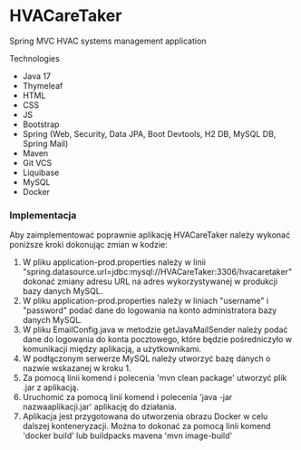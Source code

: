 # HVACareTaker
Spring MVC HVAC systems management application

Technologies
- Java 17
- Thymeleaf
- HTML
- CSS
- JS
- Bootstrap
- Spring (Web, Security, Data JPA, Boot Devtools, H2 DB, MySQL DB, Spring Mail)
- Maven
- Git VCS
- Liquibase
- MySQL
- Docker

<h3>Implementacja</h3>
<p>Aby zaimplementować poprawnie aplikację HVACareTaker należy wykonać poniższe kroki dokonując zmian w kodzie:</p>
<ol>
<li>W pliku application-prod.properties należy w linii "spring.datasource.url=jdbc:mysql://HVACareTaker:3306/hvacaretaker" dokonać zmiany adresu URL na adres wykorzystywanej w produkcji bazy danych MySQL.</li>
<li>W pliku application-prod.properties należy w liniach "username" i "password" podać dane do logowania na konto administratora bazy danych MySQL.</li>
<li>W pliku EmailConfig.java w metodzie getJavaMailSender należy podać dane do logowania do konta pocztowego, które będzie pośredniczyło w komunikacji między aplikacją, a użytkownikami.</li>
<li>W podłączonym serwerze MySQL należy utworzyć bazę danych o nazwie wskazanej w kroku 1.</li>
<li>Za pomocą linii komend i polecenia 'mvn clean package' utworzyć plik .jar z aplikacją.</li>
<li>Uruchomić za pomocą linii komend i polecenia 'java -jar nazwaaplikacji.jar' aplikację do działania.</li>
<li>Aplikacja jest przygotowana do utworzenia obrazu Docker w celu dalszej konteneryzacji. Można to dokonać za pomocą linii komend 'docker build' lub buildpacks mavena 'mvn image-build'</li>
</ol>
